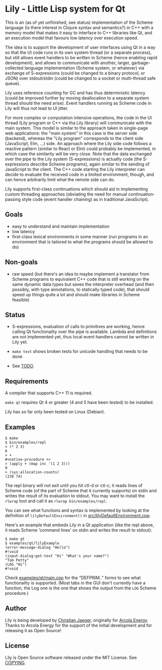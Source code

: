 # Lily - Little Lisp system for Qt

This is an (as of yet unfinished, see status) implementation of the
Scheme language (is there interest in Clojure syntax and semantics?) 
in C++ with a memory model that makes it easy to interface to C++
libraries like Qt, and an execution model that favours low latency
over execution speed.

The idea is to support the development of user interfaces using Qt in
a way so that the UI code runs in its own system thread (or a separate
process), but still allows event handlers to be written in Scheme
(hence enabling rapid development), and allows to communicate with
another, larger, garbage-collected language implementation (Scheme
system, or whatever) via exchange of S-expressions (could be changed
to a binary protocol, or JSON) over stdout/stdin (could be changed to
a socket or multi-thread safe queue).

Lily uses reference counting for GC and has thus deterministic latency
(could be improved further by moving deallocation to a separate system
thread should the need arise). Event handlers running as Scheme code
in Lily will thus not lead to UI jitter.

For more complex or computation intensive operations, the code in the
UI thread (Lily program or C++ via tha Lily library) will communicate
with the main system. This model is similar to the approach taken in
single-page web applications: the "main system" in this case is the
server side (backend), whereas the "Lily program" corresponds to the
client side (JavaScript, Elm, ...) side. An approach where the Lily
side code follows a reactive pattern (similar to React or Elm) could
probably be implemented, in which case the similarity will be very
close. Note that the data exchanged over the pipe to the Lily system
(S-expressions) is actually code (the S-expressions describe Scheme
programs), again similar to the sending of JavaScript to the
client. The C++ code starting the Lily interpreter can decide to
evaluate the received code in a limited environment, though, and can
hence arbitrarily limit what the remote side can do.

Lily supports first-class continuations which should aid in
implementing custom threading approaches (obviating the need for
manual continuation-passing style code (event handler chaining) as in
traditional JavaScript).

## Goals

* easy to understand and maintain implementation
* low latency
* first-class lexical environments in some manner (run programs in an
  environment that is tailored to what the programs should be allowed
  to do)

## Non-goals

* raw speed (but there's an idea to maybe implement a translator from
  Scheme programs to equivalent C++ code that is still working on the
  same dynamic data types but saves the interpreter overhead (and then
  possibly, with type annotations, to statically typed code), that
  should speed up things quite a lot and should make libraries in
  Scheme feasible)

## Status

- S-expressions, evaluation of calls to primitives are working, hence
  calling Qt functionality over the pipe is available. Lambda and
  definitions are not implemented yet, thus local event handlers
  cannot be written in Lily yet.

- `make test` shows broken tests for unicode handling that needs to be
  done

- See [TODO](TODO.md).


## Requirements

A compiler that supports C++ 11 is required.

`make qt` requires Qt 4 or greater (4 and 5 have been tested) to be
installed.

Lily has so far only been tested on Linux (Debian).


## Examples

    $ make
    $ bin/examples/repl
    > (* 2 3)
    6
    > +
    #<native-procedure +>
    > (apply + (map inc '(1 2 3)))
    9
    > (sys:allocation-counts)
    (238 74)

The repl binary will not exit until you hit ctl-d or ctl-c; it reads
lines of Scheme code (of the part of Scheme that it currently
supports) on stdin and writes the result of its evaluation to stdout.
You may want to install the `rlwrap` tool and call it as `rlwrap
bin/examples/repl`.

You can see what functions and syntax is implemented by looking at the
definition of `lilyDefaultEnvironment()` in
[src/lilyDefaultEnvironment.cpp](src/lilyDefaultEnvironment.cpp).

Here's an example that embeds Lily in a Qt application (like the repl
above, it reads Scheme 'command lines' on stdin and writes the result
to stdout):

    $ make qt
    $ examples/qt/lilyExample
    (error-message-dialog "Hello")
    #!void
    (input-dialog:get-text "Hi" "What's your name?")
    "Tom Petty"
    (LOG "Hi")
    #!void

Check [examples/qt/main.cpp](examples/qt/main.cpp) for the "DEFPRIM.." 
forms to see what functionality is supported. (Most tabs in the GUI
don't currently have a function, the Log one is the one that shows the
output from the `LOG` Scheme procedure.)


## Author

Lily is being developed by [Christian
Jaeger](http://christianjaeger.ch), originally for [Arcola
Energy](https://www.arcolaenergy.com/). Thanks to Arcola Energy for
the support of the initial development and for releasing it as Open
Source!


## License

Lily is Open Source software released under the MIT License. See
[COPYING](COPYING.md).
